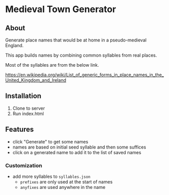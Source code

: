 # Medieval Town Generator

## About

Generate place names that would be at home in a pseudo-medieval England.

This app builds names by combining common syllables from real places.

Most of the syllables are from the below link.

https://en.wikipedia.org/wiki/List_of_generic_forms_in_place_names_in_the_United_Kingdom_and_Ireland

## Installation

1. Clone to server
2. Run index.html

## Features

- click "Generate" to get some names
- names are based on initial seed syllable and then some suffices
- click on a generated name to add it to the list of saved names

### Customization

- add more syllables to `syllables.json`
  - `prefixes` are only used at the start of names
  - `anyfixes` are used anywhere in the name
